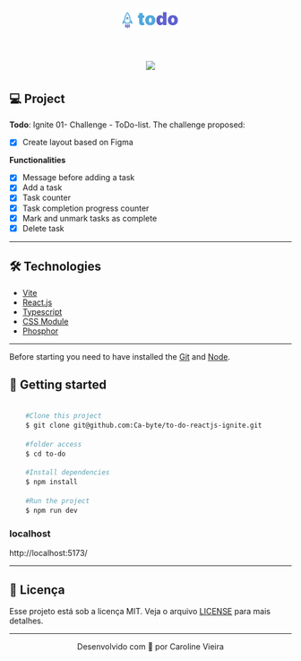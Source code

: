 <h1 align="center">
    <img src="src/assets/logo-todo.svg" width="100px"> 
</h1>

<h1 align="center">
    <img src="src/assets/to-do.gif" width="600px"> 
</h1>

## 💻 Project
**Todo**: Ignite 01- Challenge - ToDo-list.
The challenge proposed:
- [x] Create layout based on Figma 

**Functionalities**
- [x] Message before adding a task
- [x] Add a task
- [x] Task counter
- [x] Task completion progress counter
- [x] Mark and unmark tasks as complete  
- [x] Delete task
---
## 🛠️ Technologies

- [Vite](https://vitejs.dev/)
- [React.js](https://pt-br.reactjs.org/)
- [Typescript](https://www.typescriptlang.org/)
- [CSS Module](https://github.com/css-modules/css-modules)
- [Phosphor](https://phosphoricons.com/)
---

Before starting you need to have installed the [Git](https://git-scm.com) and [Node](https://nodejs.org/en/).

## 🏁 Getting started ##

```bash

    #Clone this project
    $ git clone git@github.com:Ca-byte/to-do-reactjs-ignite.git

    #folder access
    $ cd to-do

    #Install dependencies
    $ npm install

    #Run the project
    $ npm run dev
```
### localhost
http://localhost:5173/

---
## 📝 Licença
Esse projeto está sob a licença MIT. Veja o arquivo [LICENSE](LICENSE.md) para mais detalhes.

---

<p align="center">Desenvolvido com 💜 por Caroline Vieira</p>
